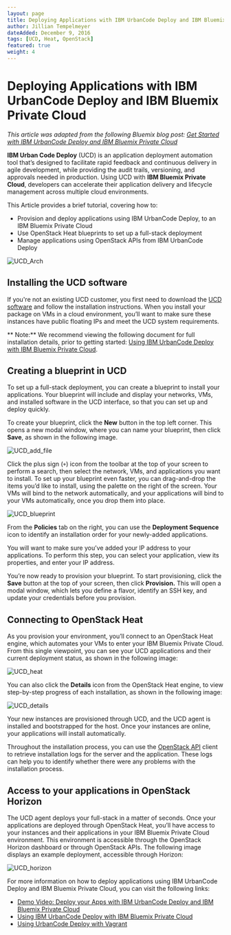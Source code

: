 ```yaml
---
layout: page
title: Deploying Applications with IBM UrbanCode Deploy and IBM Bluemix Private Cloud
author: Jillian Tempelmeyer
dateAdded: December 9, 2016
tags: [UCD, Heat, OpenStack]
featured: true
weight: 4
---
```



# Deploying Applications with IBM UrbanCode Deploy and IBM Bluemix Private Cloud

_This article was adapted from the following Bluemix blog post: [Get Started with IBM UrbanCode Deploy and IBM Bluemix Private Cloud](https://www.ibm.com/blogs/bluemix/2016/09/get-started-ibm-urbancode-deploy-ibm-blue-box/)_


**IBM Urban Code Deploy** (UCD) is an application deployment automation tool that’s designed to facilitate rapid feedback and continuous delivery in agile development, while providing the audit trails, versioning, and approvals needed in production. Using UCD with **IBM Bluemix Private Cloud**, developers can accelerate their application delivery and lifecycle management across multiple cloud environments.

This Article provides a brief tutorial, covering how to:

* Provision and deploy applications using IBM UrbanCode Deploy, to an IBM Bluemix Private Cloud
* Use OpenStack Heat blueprints to set up a full-stack deployment
* Manage applications using OpenStack APIs from IBM UrbanCode Deploy

![UCD_Arch]({{site.baseurl}}/_drafts/UCD_Arch.png)

## Installing the UCD software

If you're not an existing UCD customer, you first need to download the [UCD software](https://developer.ibm.com/urbancode/products/urbancode-deploy/) and follow the installation instructions. When you install your package on VMs in a cloud environment, you’ll want to make sure these instances have public floating IPs and meet the UCD system requirements. 

** Note:** We recommend viewing the following document for full installation details, prior to getting started: [Using IBM UrbanCode Deploy with IBM Bluemix Private Cloud](http://ibm-blue-box-help.github.io/help-documentation/heat/using-ucd-ucdp/).

## Creating a blueprint in UCD

To set up a full-stack deployment, you can create a blueprint to install your applications. Your blueprint will include and display your networks, VMs, and installed software in the UCD interface, so that you can set up and deploy quickly. 

To create your blueprint, click the **New** button in the top left corner. This opens a new modal window, where you can name your blueprint, then click **Save**, as shown in the following image.

![UCD_add_file]({{site.baseurl}}/_drafts/UCD_add_file.png)

Click the plus sign (`+`) icon from the toolbar at the top of your screen to perform a search, then select the network, VMs, and applications you want to install. To set up your blueprint even faster, you can drag-and-drop the items you’d like to install, using the palette on the right of the screen. Your VMs will bind to the network automatically, and your applications will bind to your VMs automatically, once you drop them into place.

![UCD_blueprint]({{site.baseurl}}/_drafts/UCD_blueprint.png)

From the **Policies** tab on the right, you can use the **Deployment Sequence** icon to identify an installation order for your newly-added applications. 

You will want to make sure you’ve added your IP address to your applications. To perform this step, you can select your application, view its properties, and enter your IP address.

You’re now ready to provision your blueprint. To start provisioning, click the **Save** button at the top of your screen, then click **Provision.** This will open a modal window, which lets you define a flavor, identify an SSH key, and update your credentials before you provision.

## Connecting to OpenStack Heat

As you provision your environment, you’ll connect to an OpenStack Heat engine, which automates your VMs to enter your IBM Bluemix Private Cloud. From this single viewpoint, you can see your UCD applications and their current deployment status, as shown in the following image:

![UCD_heat]({{site.baseurl}}/_drafts/UCD_heat.png)

You can also click the **Details** icon from the OpenStack Heat engine, to view step-by-step progress of each installation, as shown in the following image:

![UCD_details]({{site.baseurl}}/_drafts/UCD_details.png)

Your new instances are provisioned through UCD, and the UCD agent is installed and bootstrapped for the host. Once your instances are online, your applications will install automatically.

Throughout the installation process, you can use the [OpenStack API](http://ibm-blue-box-help.github.io/help-documentation/openstack/api/openstack-api-getting-started/) client to retrieve installation logs for the server and the application. These logs can help you to identify whether there were any problems with the installation process.

## Access to your applications in OpenStack Horizon

The UCD agent deploys your full-stack in a matter of seconds. Once your applications are deployed through OpenStack Heat, you’ll have access to your instances and their applications in your IBM Bluemix Private Cloud environment. This environment is accessible through the OpenStack Horizon dashboard or through OpenStack APIs. The following image displays an example deployment, accessible through Horizon:

![UCD_horizon]({{site.baseurl}}/_drafts/UCD_horizon.png)

For more information on how to deploy applications using IBM UrbanCode Deploy and IBM Bluemix Private Cloud, you can visit the following links:

* [Demo Video: Deploy your Apps with IBM UrbanCode Deploy and IBM Bluemix Private Cloud](https://youtu.be/bQu7a3ucl8c)
* [Using IBM UrbanCode Deploy with IBM Bluemix Private Cloud](http://ibm-blue-box-help.github.io/help-documentation/heat/using-ucd-ucdp/)
* [Using UrbanCode Deploy with Vagrant](http://stackinabox.io)
